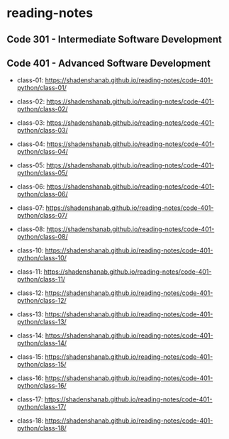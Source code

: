 # reading-notes

## Code 301 - Intermediate Software Development

## Code 401 - Advanced Software Development

- class-01: <https://shadenshanab.github.io/reading-notes/code-401-python/class-01/>

- class-02: <https://shadenshanab.github.io/reading-notes/code-401-python/class-02/>

- class-03: <https://shadenshanab.github.io/reading-notes/code-401-python/class-03/>

- class-04: <https://shadenshanab.github.io/reading-notes/code-401-python/class-04/>

- class-05: <https://shadenshanab.github.io/reading-notes/code-401-python/class-05/>

- class-06: <https://shadenshanab.github.io/reading-notes/code-401-python/class-06/>

- class-07: <https://shadenshanab.github.io/reading-notes/code-401-python/class-07/>

- class-08: <https://shadenshanab.github.io/reading-notes/code-401-python/class-08/>

- class-10: <https://shadenshanab.github.io/reading-notes/code-401-python/class-10/>

- class-11: <https://shadenshanab.github.io/reading-notes/code-401-python/class-11/>

- class-12: <https://shadenshanab.github.io/reading-notes/code-401-python/class-12/>

- class-13: <https://shadenshanab.github.io/reading-notes/code-401-python/class-13/>

- class-14: <https://shadenshanab.github.io/reading-notes/code-401-python/class-14/>

- class-15: <https://shadenshanab.github.io/reading-notes/code-401-python/class-15/>

- class-16: <https://shadenshanab.github.io/reading-notes/code-401-python/class-16/>

- class-17: <https://shadenshanab.github.io/reading-notes/code-401-python/class-17/>

- class-18: <https://shadenshanab.github.io/reading-notes/code-401-python/class-18/>